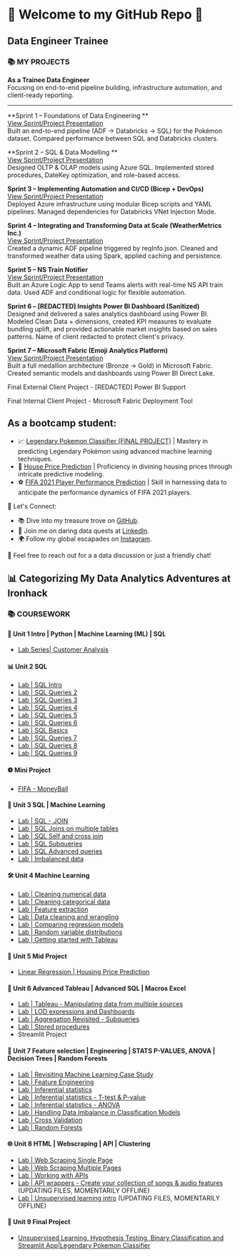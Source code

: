 # 🌟 Welcome to my GitHub Repo 🚀  

## Data Engineer Trainee  

### 📚 **MY PROJECTS**  
**As a Trainee Data Engineer**  
Focusing on end-to-end pipeline building, infrastructure automation, and client-ready reporting.  

---

**Sprint 1 – Foundations of Data Engineering **  
[View Sprint/Project Presentation](https://www.canva.com/design/DAGfBGpM1Yg/lv4gQWLe1yjOzJUG4SZRrQ/edit?utm_content=DAGfBGpM1Yg&utm_campaign=designshare&utm_medium=link2&utm_source=sharebutton)  
Built an end-to-end pipeline (ADF → Databricks → SQL) for the Pokémon dataset. Compared performance between SQL and Databricks clusters.  

**Sprint 2 – SQL & Data Modelling **  
[View Sprint/Project Presentation](https://www.canva.com/design/DAGgBij_Oi8/yBXW0LtJAR2gq0eduWzn-Q/edit?utm_content=DAGgBij_Oi8&utm_campaign=designshare&utm_medium=link2&utm_source=sharebutton)  
Designed OLTP & OLAP models using Azure SQL. Implemented stored procedures, DateKey optimization, and role-based access.  

**Sprint 3 – Implementing Automation and CI/CD (Bicep + DevOps)**  
[View Sprint/Project Presentation](https://www.canva.com/design/DAGho0PZU6c/Acr-JTIBzqVH7L2CPEG8-Q/edit?utm_content=DAGho0PZU6c&utm_campaign=designshare&utm_medium=link2&utm_source=sharebutton)  
Deployed Azure infrastructure using modular Bicep scripts and YAML pipelines. Managed dependencies for Databricks VNet Injection Mode.  

**Sprint 4 – Integrating and Transforming Data at Scale (WeatherMetrics Inc.)**  
[View Sprint/Project Presentation](https://www.canva.com/design/DAGi5N-cfjY/-oLayufg1ZfHgdO8jmEBeA/edit?utm_content=DAGi5N-cfjY&utm_campaign=designshare&utm_medium=link2&utm_source=sharebutton)  
Created a dynamic ADF pipeline triggered by reqInfo.json. Cleaned and transformed weather data using Spark, applied caching and persistence.  

**Sprint 5 – NS Train Notifier**  
[View Sprint/Project Presentation](https://www.canva.com/design/DAGvoH0UCcs/r8bAMzUt55JjTyOT2Y5Gng/edit?utm_content=DAGvoH0UCcs&utm_campaign=designshare&utm_medium=link2&utm_source=sharebutton)  
Built an Azure Logic App to send Teams alerts with real-time NS API train data. Used ADF and conditional logic for flexible automation.  

**Sprint 6 – [REDACTED] Insights Power BI Dashboard (Sanitized)**  
Designed and delivered a sales analytics dashboard using Power BI. Modeled Clean Data + dimensions, created KPI measures to evaluate bundling uplift, and provided actionable market insights based on sales patterns. Name of client redacted to protect client's privacy.

**Sprint 7 – Microsoft Fabric (Emoji Analytics Platform)**  
[View Sprint/Project Presentation](https://www.canva.com/design/DAGm4UK0U5w/zQF_ymeWYJ7xnj6bfoHXrw/edit?utm_content=DAGm4UK0U5w&utm_campaign=designshare&utm_medium=link2&utm_source=sharebutton)  
Built a full medallion architecture (Bronze → Gold) in Microsoft Fabric. Created semantic models and dashboards using Power BI Direct Lake.  




Final External Client Project - [REDACTED] Power BI Support


Final Internal Client Project - Microsoft Fabric Deployment Tool










## As a bootcamp student:
- 📈 [Legendary Pokemon Classifier (FINAL PROJECT)](https://github.com/tzeyeenliew/Ironhack-Final-Project-Legendary-Pokemon-Classifier) | Mastery in predicting Legendary Pokémon using advanced machine learning techniques.
- 🏡 [House Price Prediction](https://github.com/tzeyeenliew/data_mid_bootcamp_project_regression) | Proficiency in divining housing prices through intricate predictive modeling.
- ⚽ [FIFA 2021 Player Performance Prediction](https://github.com/tzeyeenliew/data_mid_bootcamp_project_FIFA_MoneyBall) | Skill in harnessing data to anticipate the performance dynamics of FIFA 2021 players.
  
🔮 Let's Connect:
- 📚 Dive into my treasure trove on [GitHub](https://github.com/tzeyeenliew).
- 🌌 Join me on daring data quests at [LinkedIn](https://www.linkedin.com/in/tzeyeenliew/).
- 🌍 Follow my global escapades on [Instagram](https://www.instagram.com/nicoleliewjagtman/).

💌 Feel free to reach out for a a data discussion or just a friendly chat!

## 📊 Categorizing My Data Analytics Adventures at Ironhack

### 📚 COURSEWORK

#### 🚀 Unit 1 Intro | Python | Machine Learning (ML) | SQL

- [Lab Series| Customer Analysis](https://github.com/tzeyeenliew/lab-customer-analysis-final-round)

#### 📊 Unit 2 SQL

- [Lab | SQL Intro](https://github.com/tzeyeenliew/lab-intro-sql)
- [Lab | SQL Queries 2](https://github.com/tzeyeenliew/lab-sql-2)
- [Lab | SQL Queries 3](https://github.com/tzeyeenliew/lab-sql-3)
- [Lab | SQL Queries 4](https://github.com/tzeyeenliew/lab-sql-4)
- [Lab | SQL Queries 5](https://github.com/tzeyeenliew/lab-sql-5)
- [Lab | SQL Queries 6](https://github.com/tzeyeenliew/lab-sql-6)
- [Lab | SQL Basics](https://github.com/tzeyeenliew/lab-sql-basics)
- [Lab | SQL Queries 7](https://github.com/tzeyeenliew/lab-sql-7)
- [Lab | SQL Queries 8](https://github.com/tzeyeenliew/lab-sql-8)
- [Lab | SQL Queries 9](https://github.com/tzeyeenliew/lab-sql-9)

#### ⚽ Mini Project 
- [FIFA - MoneyBall](https://github.com/tzeyeenliew/data_mid_bootcamp_project_FIFA_MoneyBall)

#### 🤖 Unit 3 SQL | Machine Learning

- [Lab | SQL - JOIN](https://github.com/tzeyeenliew/lab-sql-join)
- [Lab | SQL Joins on multiple tables](https://github.com/tzeyeenliew/lab-sql-join-multiple-tables)
- [Lab | SQL Self and cross join](https://github.com/tzeyeenliew/lab-sql-self-cross-join)
- [Lab | SQL Subqueries](https://github.com/tzeyeenliew/lab-sql-subqueries)
- [Lab | SQL Advanced queries](https://github.com/tzeyeenliew/lab-sql-advanced-queries)
- [Lab | Imbalanced data](https://github.com/tzeyeenliew/lab-imbalanced-data)

#### 🛠️ Unit 4 Machine Learning

- [Lab | Cleaning numerical data](https://github.com/tzeyeenliew/lab-cleaning-numerical-data)
- [Lab | Cleaning categorical data](https://github.com/tzeyeenliew/lab-cleaning-categorical-data)
- [Lab | Feature extraction](https://github.com/tzeyeenliew/lab-feature-extraction)
- [Lab | Data cleaning and wrangling](https://github.com/tzeyeenliew/lab-data-cleaning-and-wrangling)
- [Lab | Comparing regression models](https://github.com/tzeyeenliew/lab-comparing-regression-models)
- [Lab | Random variable distributions](https://github.com/tzeyeenliew/lab-random-variable-distributions)
- [Lab | Getting started with Tableau](https://github.com/tzeyeenliew/lab-getting-started-with-tableau)

#### 🚧 Unit 5 Mid Project

- [Linear Regression | Housing Price Prediction](https://github.com/tzeyeenliew/data_mid_bootcamp_project_regression)

#### 🎨 Unit 6 Advanced Tableau | Advanced SQL | Macros Excel

- [Lab | Tableau - Manipulating data from multiple sources](https://github.com/tzeyeenliew/lab-tableau-manipulating-data-from-multiple-sources)
- [Lab | LOD expressions and Dashboards](https://github.com/tzeyeenliew/lab-lod-expressions-dashboards)
- [Lab | Aggregation Revisited - Subqueries](https://github.com/tzeyeenliew/lab-aggregation-revisited-subqueries)
- [Lab | Stored procedures](https://github.com/tzeyeenliew/lab-stored-procedures)
- Streamlit Project

#### 🌟 Unit 7 Feature selection | Engineering | STATS P-VALUES, ANOVA | Decision Trees | Random Forests

- [Lab | Revisiting Machine Learning Case Study](https://github.com/tzeyeenliew/lab-revisiting-machine-learning)
- [Lab | Feature Engineering](https://github.com/tzeyeenliew/lab-feature-engineering)
- [Lab | Inferential statistics](https://github.com/tzeyeenliew/lab-inferential-statistics)
- [Lab | Inferential statistics - T-test & P-value](https://github.com/tzeyeenliew/lab-t-tests-p-values)
- [Lab | Inferential statistics - ANOVA](https://github.com/tzeyeenliew/lab-inferential-statistics-anova)
- [Lab | Handling Data Imbalance in Classification Models](https://github.com/tzeyeenliew/lab-handling-data-imbalance-classification)
- [Lab | Cross Validation](https://github.com/tzeyeenliew/lab-cross-validation)
- [Lab | Random Forests](https://github.com/tzeyeenliew/lab-random-forests)

#### 🌐 Unit 8 HTML | Webscraping | API | Clustering

- [Lab | Web Scraping Single Page](https://github.com/tzeyeenliew/lab-web-scraping-single-page)
- [Lab | Web Scraping Multiple Pages](https://github.com/tzeyeenliew/lab-web-scraping-multiple-pages)
- [Lab | Working with APIs](https://github.com/tzeyeenliew/lab-working-with-api)
- [Lab | API wrappers - Create your collection of songs & audio features](https://github.com/tzeyeenliew/lab-api-wrappers) (UPDATING FILES, MOMENTARILY OFFLINE)
- [Lab | Unsupervised learning intro](https://github.com/tzeyeenliew/lab-unsupervised-learning-intro) (UPDATING FILES, MOMENTARILY OFFLINE)

#### 🚀 Unit 9 Final Project
- [Unsupervised Learning, Hypothesis Testing, Binary Classification and Streamlit App|Legendary Pokemon Classifier](https://github.com/tzeyeenliew/Ironhack-Final-Project-Legendary-Pokemon-Classifier) 



